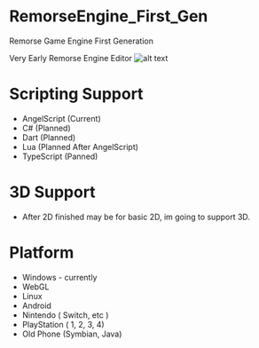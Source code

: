 # RemorseEngine_First_Gen
Remorse Game Engine First Generation

Very Early Remorse Engine Editor
![alt text](https://i.ibb.co/89VxwHm/2.png)


# Scripting Support
- AngelScript (Current)
- C#          (Planned)
- Dart        (Planned)
- Lua         (Planned After AngelScript)
- TypeScript  (Panned)

# 3D Support
- After 2D finished may be for basic 2D, im going to support 3D.

# Platform
- Windows - currently
- WebGL
- Linux
- Android
- Nintendo ( Switch, etc )
- PlayStation ( 1, 2, 3, 4)
- Old Phone (Symbian, Java)
